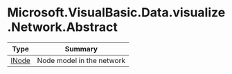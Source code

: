﻿
# Microsoft.VisualBasic.Data.visualize.Network.Abstract

|Type|Summary|
|----|-------|
|[INode](./INode.md)|Node model in the network|

